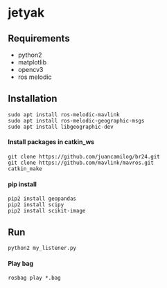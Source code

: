# jetyak

## Requirements
- python2
- matplotlib
- opencv3
- ros melodic

## Installation
```
sudo apt install ros-melodic-mavlink
sudo apt install ros-melodic-geographic-msgs
sudo apt install libgeographic-dev
```

#### Install packages in catkin_ws
```
git clone https://github.com/juancamilog/br24.git
git clone https://github.com/mavlink/mavros.git
catkin_make
```

#### pip install
```
pip2 install geopandas
pip2 install scipy
pip2 install scikit-image
```

## Run
```
python2 my_listener.py

```

#### Play bag
```
rosbag play *.bag
```
